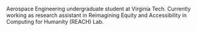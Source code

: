 Aerospace Engineering undergraduate student at Virginia Tech. Currently working as research assistant in Reimagining Equity and Accessibility in Computing for Humanity (REACH) Lab.
